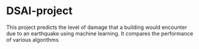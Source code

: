 # DSAI-project
This project predicts the level of damage that a building would encounter due to an earthquake using machine learning. It compares the performance of various algorithms
